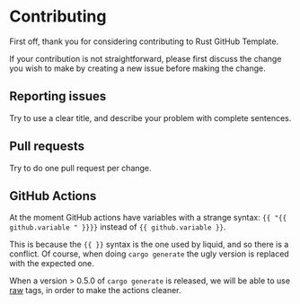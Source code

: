 # Contributing

First off, thank you for considering contributing to Rust GitHub Template.

If your contribution is not straightforward, please first discuss the change you
wish to make by creating a new issue before making the change.

## Reporting issues

Try to use a clear title, and describe your problem with complete sentences.

## Pull requests

Try to do one pull request per change.

## GitHub Actions

At the moment GitHub actions have variables with a strange syntax:
`{{ "{{ github.variable " }}}}` instead of `{{ github.variable }}`.

This is because the `{{ }}` syntax is the one used by liquid, and so there is a conflict.
Of course, when doing `cargo generate` the ugly version is replaced with the expected
one.

When a version > 0.5.0 of `cargo generate` is released, we will be able to use
[raw](https://shopify.github.io/liquid/tags/raw/) tags, in order to make the
actions cleaner.
